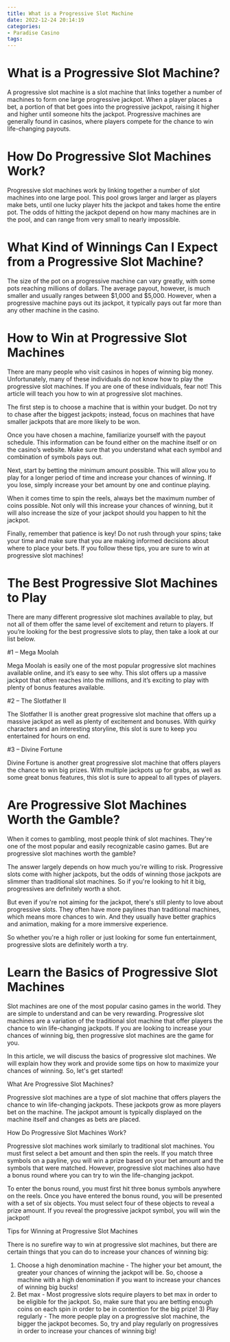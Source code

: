 ```yaml
---
title: What is a Progressive Slot Machine 
date: 2022-12-24 20:14:19
categories:
- Paradise Casino
tags:
---
```



#  What is a Progressive Slot Machine? 

A progressive slot machine is a slot machine that links together a number of machines to form one large progressive jackpot. When a player places a bet, a portion of that bet goes into the progressive jackpot, raising it higher and higher until someone hits the jackpot. Progressive machines are generally found in casinos, where players compete for the chance to win life-changing payouts.

# How Do Progressive Slot Machines Work? 

Progressive slot machines work by linking together a number of slot machines into one large pool. This pool grows larger and larger as players make bets, until one lucky player hits the jackpot and takes home the entire pot. The odds of hitting the jackpot depend on how many machines are in the pool, and can range from very small to nearly impossible.

# What Kind of Winnings Can I Expect from a Progressive Slot Machine? 

The size of the pot on a progressive machine can vary greatly, with some pots reaching millions of dollars. The average payout, however, is much smaller and usually ranges between $1,000 and $5,000. However, when a progressive machine pays out its jackpot, it typically pays out far more than any other machine in the casino.

#  How to Win at Progressive Slot Machines 

There are many people who visit casinos in hopes of winning big money. Unfortunately, many of these individuals do not know how to play the progressive slot machines. If you are one of these individuals, fear not! This article will teach you how to win at progressive slot machines.

The first step is to choose a machine that is within your budget. Do not try to chase after the biggest jackpots; instead, focus on machines that have smaller jackpots that are more likely to be won.

Once you have chosen a machine, familiarize yourself with the payout schedule. This information can be found either on the machine itself or on the casino’s website. Make sure that you understand what each symbol and combination of symbols pays out.

Next, start by betting the minimum amount possible. This will allow you to play for a longer period of time and increase your chances of winning. If you lose, simply increase your bet amount by one and continue playing.

When it comes time to spin the reels, always bet the maximum number of coins possible. Not only will this increase your chances of winning, but it will also increase the size of your jackpot should you happen to hit the jackpot.

Finally, remember that patience is key! Do not rush through your spins; take your time and make sure that you are making informed decisions about where to place your bets. If you follow these tips, you are sure to win at progressive slot machines!

#  The Best Progressive Slot Machines to Play 

There are many different progressive slot machines available to play, but not all of them offer the same level of excitement and return to players. If you’re looking for the best progressive slots to play, then take a look at our list below.

#1 – Mega Moolah

Mega Moolah is easily one of the most popular progressive slot machines available online, and it’s easy to see why. This slot offers up a massive jackpot that often reaches into the millions, and it’s exciting to play with plenty of bonus features available.

#2 – The Slotfather II

The Slotfather II is another great progressive slot machine that offers up a massive jackpot as well as plenty of excitement and bonuses. With quirky characters and an interesting storyline, this slot is sure to keep you entertained for hours on end.

#3 – Divine Fortune

Divine Fortune is another great progressive slot machine that offers players the chance to win big prizes. With multiple jackpots up for grabs, as well as some great bonus features, this slot is sure to appeal to all types of players.

#  Are Progressive Slot Machines Worth the Gamble? 

When it comes to gambling, most people think of slot machines. They're one of the most popular and easily recognizable casino games. But are progressive slot machines worth the gamble?

The answer largely depends on how much you're willing to risk. Progressive slots come with higher jackpots, but the odds of winning those jackpots are slimmer than traditional slot machines. So if you're looking to hit it big, progressives are definitely worth a shot.

But even if you're not aiming for the jackpot, there's still plenty to love about progressive slots. They often have more paylines than traditional machines, which means more chances to win. And they usually have better graphics and animation, making for a more immersive experience.

So whether you're a high roller or just looking for some fun entertainment, progressive slots are definitely worth a try.

#  Learn the Basics of Progressive Slot Machines

Slot machines are one of the most popular casino games in the world. They are simple to understand and can be very rewarding. Progressive slot machines are a variation of the traditional slot machine that offer players the chance to win life-changing jackpots. If you are looking to increase your chances of winning big, then progressive slot machines are the game for you.

In this article, we will discuss the basics of progressive slot machines. We will explain how they work and provide some tips on how to maximize your chances of winning. So, let's get started!

What Are Progressive Slot Machines?

Progressive slot machines are a type of slot machine that offers players the chance to win life-changing jackpots. These jackpots grow as more players bet on the machine. The jackpot amount is typically displayed on the machine itself and changes as bets are placed.

How Do Progressive Slot Machines Work?

Progressive slot machines work similarly to traditional slot machines. You must first select a bet amount and then spin the reels. If you match three symbols on a payline, you will win a prize based on your bet amount and the symbols that were matched. However, progressive slot machines also have a bonus round where you can try to win the life-changing jackpot.

To enter the bonus round, you must first hit three bonus symbols anywhere on the reels. Once you have entered the bonus round, you will be presented with a set of six objects. You must select four of these objects to reveal a prize amount. If you reveal the progressive jackpot symbol, you will win the jackpot!

Tips for Winning at Progressive Slot Machines

There is no surefire way to win at progressive slot machines, but there are certain things that you can do to increase your chances of winning big:

1) Choose a high denomination machine - The higher your bet amount, the greater your chances of winning the jackpot will be. So, choose a machine with a high denomination if you want to increase your chances of winning big bucks!
2) Bet max - Most progressive slots require players to bet max in order to be eligible for the jackpot. So, make sure that you are betting enough coins on each spin in order to be in contention for the big prize!  3) Play regularly - The more people play on a progressive slot machine, the bigger the jackpot becomes. So, try and play regularly on progressives in order to increase your chances of winning big!